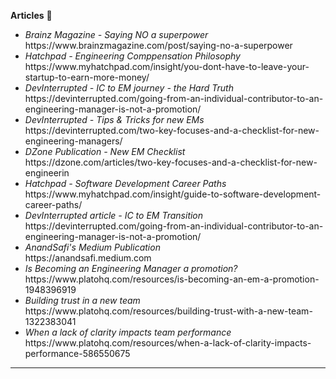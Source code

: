 **Articles** 📝 <br>

<ul>
  <li>
    <i>Brainz Magazine - Saying NO a superpower</i> <br>
    https://www.brainzmagazine.com/post/saying-no-a-superpower
  </li>

  <li>
    <i>Hatchpad - Engineering Comppensation Philosophy</i> <br>
    https://www.myhatchpad.com/insight/you-dont-have-to-leave-your-startup-to-earn-more-money/
  </li>

  <li>
    <i>DevInterrupted - IC to EM journey - the Hard Truth</i> <br>
    https://devinterrupted.com/going-from-an-individual-contributor-to-an-engineering-manager-is-not-a-promotion/
  </li>

  <li>
    <i>DevInterrupted - Tips & Tricks for new EMs</i> <br>
    https://devinterrupted.com/two-key-focuses-and-a-checklist-for-new-engineering-managers/
  </li>

  <li>
    <i>DZone Publication - New EM Checklist</i> <br>
    https://dzone.com/articles/two-key-focuses-and-a-checklist-for-new-engineerin
  </li>

  <li>
    <i>Hatchpad - Software Development Career Paths</i> <br>
    https://www.myhatchpad.com/insight/guide-to-software-development-career-paths/
  </li>

  <li>
    <i>DevInterrupted article - IC to EM Transition</i> <br>
    https://devinterrupted.com/going-from-an-individual-contributor-to-an-engineering-manager-is-not-a-promotion/
  </li>

  <li>
    <i>AnandSafi's Medium Publication</i> <br>
    https://anandsafi.medium.com
  </li>

  <li>
    <i>Is Becoming an Engineering Manager a promotion?</i> <br>
    https://www.platohq.com/resources/is-becoming-an-em-a-promotion-1948396919
  </li>

  <li>
    <i>Building trust in a new team</i> <br>
    https://www.platohq.com/resources/building-trust-with-a-new-team-1322383041
  </li>

  <li>
    <i>When a lack of clarity impacts team performance</i> <br>
    https://www.platohq.com/resources/when-a-lack-of-clarity-impacts-performance-586550675
  </li>
</ul>

<hr /> 

